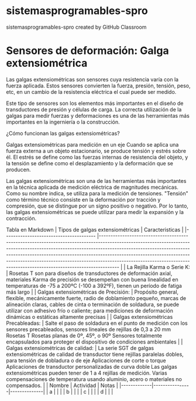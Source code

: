 # sistemasprogramables-spro
sistemasprogramables-spro created by GitHub Classroom


# Sensores de deformación: Galga extensiométrica
Las galgas extensiométricas son sensores cuya resistencia varía con la fuerza aplicada. Estos sensores convierten la fuerza, presión, tensión, peso, etc, en un cambio de la resistencia eléctrica el cual puede ser medido.

Este tipo de sensores son los elementos más importantes en el diseño de transductores de presión y células de carga. La correcta utilización de la galgas para medir fuerzas y deformaciones es una de las herramientas más importantes en la ingerniería o la construcción. 

¿Cómo funcionan las galgas extensiométricas?

Galgas extensiométricas para medición en un eje Cuando se aplica una fuerza externa a un objeto estacionario, se produce tensión y estrés sobre él. El estrés se define como las fuerzas internas de resistencia del objeto, y la tensión se define como el desplazamiento y la deformación que se producen.

Las galgas extensiométricas son una de las herramientas más importantes en la técnica aplicada de medición eléctrica de magnitudes mecánicas. Como su nombre indica, se utiliza para la medición de tensiones. "Tensión" como término técnico consiste en la deformación por tracción y compresión, que se distingue por un signo positivo o negativo. Por lo tanto, las galgas extensiométricas se puede utilizar para medir la expansión y la contracción.

Tabla en Markdown
| Tipos de galgas extensiométricas 	| Caracteristicas  	|
|---------------------------------------	|--------------------------------------------------------------------------------------------------------------------------------------------------------------------------------------------------------------------------------------------------------------------------------------------------------------------------------------------------------------------------------------------------------------	|
| La Rejilla Karma o Serie K: 	| Rosetas T son para diseños de transductores de deformación axial,  materiales Karma de precisión se desempeñan con buena linealidad en  temperaturas de -75 a 200ºC (-100 a 392ºF), tienen un período de fatiga  más largo 	|
| Galgas extensiométricas de Precisión: 	| Propósito general, flexible, mecánicamente fuerte, radio de doblamiento  pequeño, marcas de alineación claras, cables de cinta o terminación de  soldadura, se puede utilizar con adhesivo frío o caliente; para  mediciones de deformación dinámicas o estáticas altamente precisas 	|
| Galgas extensiométricas Precableadas: 	| Salte el paso de soldadura en el punto de medición con los sensores precableados, sensores lineales de rejillas de 0,3 a 20 mm   Rosetas T   Rosetas planas de 0º, 45º, o 90º   Sensores totalmente encapsulados para proteger el dispositivo de condiciones ambientales 	|
| Galgas extensiométricas de calidad: 	| La serie SGT de galgas extensiométricas de calidad de  transductor tiene rejillas paralelas dobles, para tensión de dobladura o  de eje   Aplicaciones de corte o torque   Aplicaciones de transductor personalizadas de curva doble      Las galgas extensiométricas pueden tener de 1 a 4 rejillas de  medición. Varias compensaciones de temperatura usando aluminio, acero o  materiales no compensados. 	|
| Nombre | Actividad | Notas |
|-------------|----------------|--------------|
| a           |                |              | 
| b           |                |              | 
| c           |                |              | 
| d           |                |              | 
